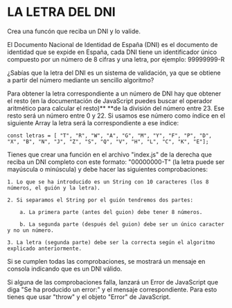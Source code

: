 # LA LETRA DEL DNI

Crea una funcón que reciba un DNI y lo valide.

El Documento Nacional de Identidad de España (DNI) es el documento de identidad que se expide en España, cada DNI tiene un identificador único compuesto por un número de 8 cifras y una letra, por ejemplo: 99999999-R

¿Sabías que la letra del DNI es un sistema de validación, ya que se obtiene a partir del número mediante un sencillo algoritmo?

Para obtener la letra correspondiente a un número de DNI hay que obtener el resto (en la documentación de JavaScript puedes buscar el operador aritmético para calcular el resto)\*\* \*\*de la división del número entre 23. Ese resto será un número entre 0 y 22. Si usamos ese número como índice en el siguiente Array la letra será la correspondiente a ese índice:

    const letras = [ "T", "R", "W", "A", "G", "M", "Y", "F", "P", "D", "X", "B", "N", "J", "Z", "S", "Q", "V", "H", "L", "C", "K", "E"];

Tienes que crear una función en el archivo "index.js" de la derecha que reciba un DNI completo con este formato: "00000000-T" (la letra puede ser mayúscula o minúscula) y debe hacer las siguientes comprobaciones:

    1. Lo que se ha introducido es un String con 10 caracteres (los 8 números, el guión y la letra).

    2. Si separamos el String por el guión tendremos dos partes:

        a. La primera parte (antes del guion) debe tener 8 números.

        b. La segunda parte (después del guion) debe ser un único caracter y no un número.

    3. La letra (segunda parte) debe ser la correcta según el algoritmo explicado anteriormente.

Si se cumplen todas las comprobaciones, se mostrará un mensaje en consola indicando que es un DNI válido.

Si alguna de las comprobaciones falla, lanzará un Error de JavaScript que diga "Se ha producido un error:" y el mensaje correspondiente. Para esto tienes que usar "throw" y el objeto "Error" de JavaScript.
